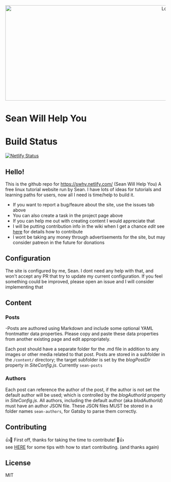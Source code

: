 <div align="center">
    <img src="https://picsum.photos/id/1079/2000/600" alt="Logo" width='1000px' height='300px'/>
</div>

# Sean Will Help You

# Build Status
[![Netlify Status](https://api.netlify.com/api/v1/badges/5388013f-ceda-4ecc-95fe-187dee925433/deploy-status)](https://app.netlify.com/sites/swhy/deploys)

## Hello! 

This is the github repo for https://swhy.netlify.com/ (Sean Will Help You)
A free linux tutorial website run by Sean. 
I have lots of ideas for tutorials and learning paths for users, now all I need is time/help to build it.

- If you want to report a bug/feaure about the site, use the issues tab above
- You can also create a task in the project page above
- If you can help me out with creating content I would appreciate that
- I will be putting contribution info in the wiki when I get a chance *edit* see [here](CONTRIBUTING.md) for details how to contribute
- I wont be taking any money through advertisements for the site, but may consider patreon in the future for donations


## Configuration

The site is configured by me, Sean. I dont need any help with that, and won't accept any PR that try to update my current configuration. If you feel something could be improved, please open an issue and I will consider implementing that


## Content

### Posts

-Posts are authored using Markdown and include some optional YAML frontmatter data properties. Please copy and paste these data properties from another existing page and edit appropriately. 

Each post should have a separate folder for the .md file in addition to any images or other media related to that post.  Posts are stored in a subfolder in the ```/content/``` directory; the target subfolder is set by the _blogPostDir_ property in _SiteConfig.js_.
Currently ```sean-posts```

### Authors

Each post can reference the author of the post, if the author is not set the default author will be used; which is controlled by the _blogAuthorId_ property in _SiteConfig.js_.  All authors, including the default author (aka _blodAuthorId_) must have an author JSON file.  These JSON files MUST be stored in a folder names ```sean-authors```, for Gatsby to parse them correctly. 

## Contributing

👍🎉 First off, thanks for taking the time to contribute! 🎉👍 <br/>
see [HERE](CONTRIBUTING.md) for some tips with how to start contributing. (and thanks again)

## License

MIT
